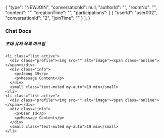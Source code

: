 {
  "type": "NEWJOIN",
  "conversationId": null,
  "authorId": "",
  "roomNo": "",
  "content": "",
  "creationTime": "",
  "participations": [
    {
      "userId": "user002",
      "conversationId": "2",
      "joinTime": ""
    }
  ],
}

### Chat Docs

##### 초대 유저 목록 마크업
```
<li class="list active">
  <div class="profile"><img src="" alt="image"><span class="online"></span></div>
  <div class="info">
    <p>Jeong 39</p>
    <p>Message Content</p>
  </div>
  <small class="text-muted my-auto">19 min</small>
</li>
<li class="list active">
  <div class="profile"><img src="" alt="image"><span class="online"></span></div>
  <div class="info">
    <p>User Id</p>
    <p>Message Content</p>
  </div>
  <small class="text-muted my-auto">19 min</small>
</li>
```

